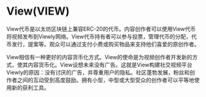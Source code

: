 # 

# View(VIEW)

View代币是以太坊区块链上兼容ERC-20的代币。内容创作者可以使用View代币将视频发布到Viewly网络。View代币持有者可以参与投票，管理代币的分配，代币发行，提案等。观众可以通过支付小费或购买物品来支持他们喜爱的原创作者。

View相信有一种更好的内容货币化方式。View的使命是为视频创作者开发新的方式，使其内容货币化。View设想未来没有广告。这就是View构建社交视频平台Viewly的原因：没有讨厌的广告，并尊重用户的隐私。社区蓬勃发展，粉丝和创作者之间的互动受到高度鼓励。拥有小型，中型或大型受众的创作者可以平等地使用新的获利工具。


